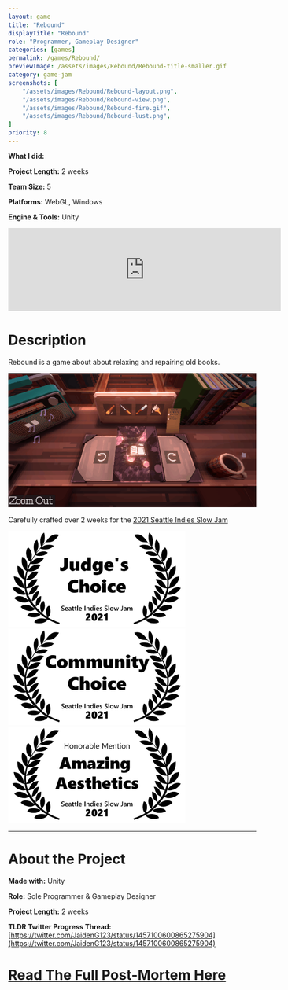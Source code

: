 ```yaml
---
layout: game
title: "Rebound"
displayTitle: "Rebound"
role: "Programmer, Gameplay Designer"
categories: [games]
permalink: /games/Rebound/
previewImage: /assets/images/Rebound/Rebound-title-smaller.gif
category: game-jam
screenshots: [
    "/assets/images/Rebound/Rebound-layout.png",
    "/assets/images/Rebound/Rebound-view.png",
    "/assets/images/Rebound/Rebound-fire.gif",
    "/assets/images/Rebound/Rebound-lust.png",
]
priority: 8 
---
```

**What I did:** 

**Project Length:** 2 weeks

**Team Size:** 5

**Platforms:** WebGL, Windows

**Engine & Tools:** Unity
<!--more-->

<div class="itch-container">
<iframe src="https://itch.io/embed/1265597?border_width=2&amp;bg_color=b86f50&amp;fg_color=ffffff" width="554" height="169" frameborder="0"><a href="https://jaideng123.itch.io/rebound">Rebound by Jaiden Gerig, Brandon Garcia, lzklein, bordenary, zruby</a></iframe>
</div>

# Description
Rebound is a game about about relaxing and repairing old books.

![Gif of Gameplay](/assets/images/Rebound/Rebound-cleaning.gif)

Carefully crafted over 2 weeks for the [2021 Seattle Indies Slow Jam](https://itch.io/jam/seattle-indies-slow-jam-2021)

![Winner: Judges Choice](/assets/images/Rebound/judges-choice.png)
![Winner: Community Choice](/assets/images/Rebound/community-choice.png)
![Honorable Mention: Amazing Aesthetics](/assets/images/Rebound/amazing-aesthetics.png)

---
# About the Project
**Made with:** Unity

**Role:** Sole Programmer & Gameplay Designer

**Project Length:** 2 weeks

**TLDR Twitter Progress Thread:** [https://twitter.com/JaidenG123/status/1457100600865275904](https://twitter.com/JaidenG123/status/1457100600865275904)

# [Read The Full Post-Mortem Here](/blog/2022/01/18/ReboundRetro)